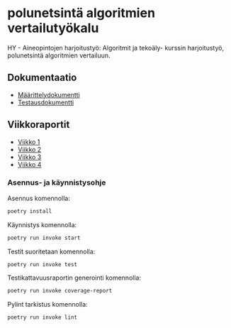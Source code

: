 # polunetsintä algoritmien vertailutyökalu

HY - Aineopintojen harjoitustyö: Algoritmit ja tekoäly- kurssin harjoitustyö, polunetsintä algoritmien vertailuun.


## Dokumentaatio


- [Määrittelydokumentti](dokumentaatio/maarittelydokumentti.md)
- [Testausdokumentti](dokumentaatio/testausdokumentti.md)

## Viikkoraportit
- [Viikko 1](dokumentaatio/viikkoraportit/viikko1.md)
- [Viikko 2](dokumentaatio/viikkoraportit/viikko2.md)
- [Viikko 3](dokumentaatio/viikkoraportit/viikko3.md)
- [Viikko 4](dokumentaatio/viikkoraportit/viikko4.md)

### Asennus- ja käynnistysohje
Asennus komennolla:
```bash
poetry install
```

Käynnistys komennolla:
```bash
poetry run invoke start
```

Testit suoritetaan komennolla:
```bash
poetry run invoke test
```

Testikattavuusraportin generointi komennolla:
```bash
poetry run invoke coverage-report
```

Pylint tarkistus komennolla:
```bash
poetry run invoke lint
```
<!---

- [Toteutusdokumentti](dokumentaatio/toteutusdokumentti.md)

- [Käyttöohje](dokumentaatio/kayttoohje.md)




- [Viikko 5](dokumentaatio/viikkoraportit/viikko5.md)
- [Viikko 6](dokumentaatio/viikkoraportit/viikko6.md)
-->
